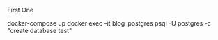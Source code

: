 First One

docker-compose up
docker exec -it blog_postgres psql -U postgres -c "create database test"